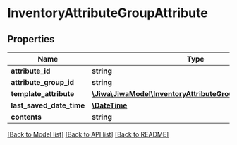 # InventoryAttributeGroupAttribute

## Properties
Name | Type | Description | Notes
------------ | ------------- | ------------- | -------------
**attribute_id** | **string** |  | [optional] 
**attribute_group_id** | **string** |  | [optional] 
**template_attribute** | [**\Jiwa\JiwaModel\InventoryAttributeGroupTemplateAttribute**](InventoryAttributeGroupTemplateAttribute.md) |  | [optional] 
**last_saved_date_time** | [**\DateTime**](\DateTime.md) |  | [optional] 
**contents** | **string** |  | [optional] 

[[Back to Model list]](../README.md#documentation-for-models) [[Back to API list]](../README.md#documentation-for-api-endpoints) [[Back to README]](../README.md)



